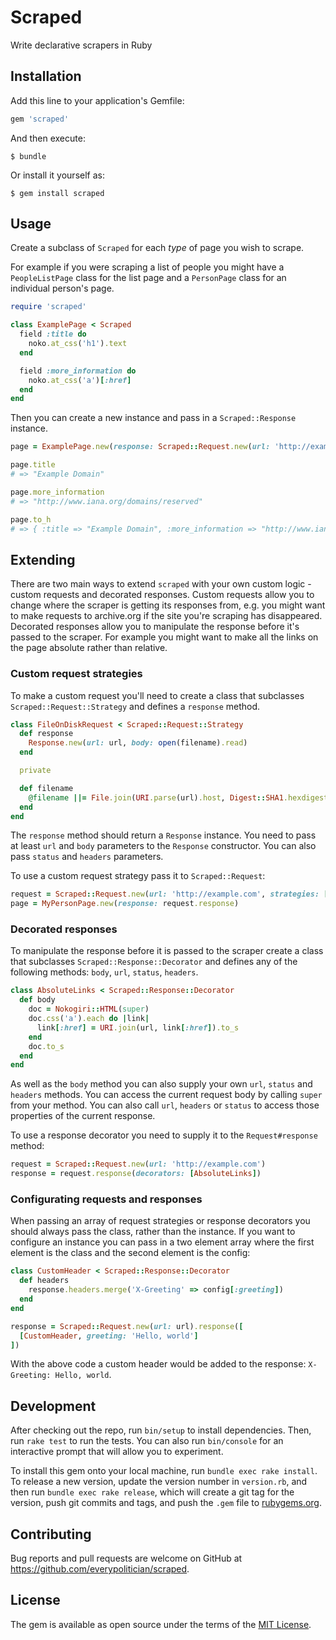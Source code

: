 # Scraped

Write declarative scrapers in Ruby

## Installation

Add this line to your application's Gemfile:

```ruby
gem 'scraped'
```

And then execute:

    $ bundle

Or install it yourself as:

    $ gem install scraped

## Usage

Create a subclass of `Scraped` for each _type_ of page you wish to scrape.

For example if you were scraping a list of people you might have a
`PeopleListPage` class for the list page and a `PersonPage` class for an
individual person's page.

```ruby
require 'scraped'

class ExamplePage < Scraped
  field :title do
    noko.at_css('h1').text
  end

  field :more_information do
    noko.at_css('a')[:href]
  end
end
```

Then you can create a new instance and pass in a `Scraped::Response` instance.

```ruby
page = ExamplePage.new(response: Scraped::Request.new(url: 'http://example.com').response)

page.title
# => "Example Domain"

page.more_information
# => "http://www.iana.org/domains/reserved"

page.to_h
# => { :title => "Example Domain", :more_information => "http://www.iana.org/domains/reserved" }
```

## Extending

There are two main ways to extend `scraped` with your own custom logic - custom requests and decorated responses. Custom requests allow you to change where the scraper is getting its responses from, e.g. you might want to make requests to archive.org if the site you're scraping has disappeared. Decorated responses allow you to manipulate the response before it's passed to the scraper. For example you might want to make all the links on the page absolute rather than relative.

### Custom request strategies

To make a custom request you'll need to create a class that subclasses `Scraped::Request::Strategy` and defines a `response` method.

```ruby
class FileOnDiskRequest < Scraped::Request::Strategy
  def response
    Response.new(url: url, body: open(filename).read)
  end

  private

  def filename
    @filename ||= File.join(URI.parse(url).host, Digest::SHA1.hexdigest(url))
  end
end
```

The `response` method should return a `Response` instance. You need to pass at least `url` and `body` parameters to the `Response` constructor. You can also pass `status` and `headers` parameters.

To use a custom request strategy pass it to `Scraped::Request`:

```ruby
request = Scraped::Request.new(url: 'http://example.com', strategies: [FileOnDiskRequest, Scraped::Request::Strategy::LiveRequest])
page = MyPersonPage.new(response: request.response)
```

### Decorated responses

To manipulate the response before it is passed to the scraper create a class that subclasses `Scraped::Response::Decorator` and defines any of the following methods: `body`, `url`, `status`, `headers`.

```ruby
class AbsoluteLinks < Scraped::Response::Decorator
  def body
    doc = Nokogiri::HTML(super)
    doc.css('a').each do |link|
      link[:href] = URI.join(url, link[:href]).to_s
    end
    doc.to_s
  end
end
```

As well as the `body` method you can also supply your own `url`, `status` and `headers` methods. You can access the current request body by calling `super` from your method. You can also call `url`, `headers` or `status` to access those properties of the current response.

To use a response decorator you need to supply it to the `Request#response` method:

```ruby
request = Scraped::Request.new(url: 'http://example.com')
response = request.response(decorators: [AbsoluteLinks])
```

### Configurating requests and responses

When passing an array of request strategies or response decorators you should always pass the class, rather than the instance. If you want to configure an instance you can pass in a two element array where the first element is the class and the second element is the config:

```ruby
class CustomHeader < Scraped::Response::Decorator
  def headers
    response.headers.merge('X-Greeting' => config[:greeting])
  end
end

response = Scraped::Request.new(url: url).response([
  [CustomHeader, greeting: 'Hello, world']
])
```

With the above code a custom header would be added to the response: `X-Greeting: Hello, world`.

## Development

After checking out the repo, run `bin/setup` to install dependencies. Then, run `rake test` to run the tests. You can also run `bin/console` for an interactive prompt that will allow you to experiment.

To install this gem onto your local machine, run `bundle exec rake install`. To release a new version, update the version number in `version.rb`, and then run `bundle exec rake release`, which will create a git tag for the version, push git commits and tags, and push the `.gem` file to [rubygems.org](https://rubygems.org).

## Contributing

Bug reports and pull requests are welcome on GitHub at https://github.com/everypolitician/scraped.

## License

The gem is available as open source under the terms of the [MIT License](http://opensource.org/licenses/MIT).
